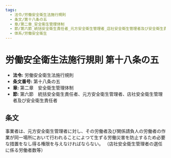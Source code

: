 ```yaml
---
tags:
  - 法令/労働安全衛生法施行規則
  - 条文/第十八条の五
  - 章/第二章_安全衛生管理体制
  - 節/第六節_統括安全衛生責任者_元方安全衛生管理者_店社安全衛生管理者及び安全衛生責任者
  - 体系/労働安全衛生
---
```

# 労働安全衛生法施行規則 第十八条の五

- **法令:** 労働安全衛生法施行規則
- **条文番号:** 第十八条の五
- **章:** 第二章　安全衛生管理体制
- **節:** 第六節　統括安全衛生責任者、元方安全衛生管理者、店社安全衛生管理者及び安全衛生責任者

## 条文
事業者は、元方安全衛生管理者に対し、その労働者及び関係請負人の労働者の作業が同一場所において行われることによつて生ずる労働災害を防止するため必要な措置をなし得る権限を与えなければならない。
（店社安全衛生管理者の選任に係る労働者数等）

